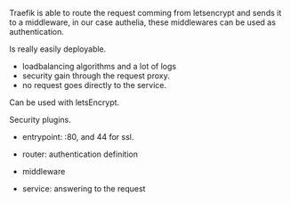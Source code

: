 Traefik is able to route  the request comming from letsencrypt and sends it to a middleware, in our case authelia, these middlewares can be used as authentication.

Is really easily deployable.
- loadbalancing algorithms and a lot of logs
- security gain through the request proxy.
- no request goes directly to the service. 

Can be used with letsEncrypt. 

Security plugins.

- entrypoint: :80, and 44 for ssl.
	
- router: authentication definition
- middleware
- service: answering to the request
